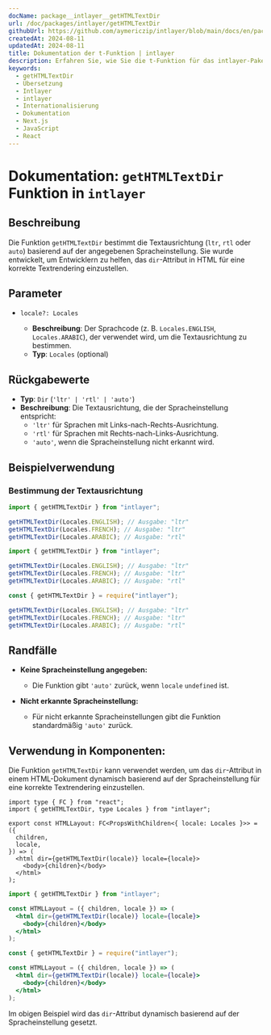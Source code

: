 ```yaml
---
docName: package__intlayer__getHTMLTextDir
url: /doc/packages/intlayer/getHTMLTextDir
githubUrl: https://github.com/aymericzip/intlayer/blob/main/docs/en/packages/intlayer/getHTMLTextDir.md
createdAt: 2024-08-11
updatedAt: 2024-08-11
title: Dokumentation der t-Funktion | intlayer
description: Erfahren Sie, wie Sie die t-Funktion für das intlayer-PakegetHTMLTextDir verwenden
keywords:
  - getHTMLTextDir
  - Übersetzung
  - Intlayer
  - intlayer
  - Internationalisierung
  - Dokumentation
  - Next.js
  - JavaScript
  - React
---
```


# Dokumentation: `getHTMLTextDir` Funktion in `intlayer`

## Beschreibung

Die Funktion `getHTMLTextDir` bestimmt die Textausrichtung (`ltr`, `rtl` oder `auto`) basierend auf der angegebenen Spracheinstellung. Sie wurde entwickelt, um Entwicklern zu helfen, das `dir`-Attribut in HTML für eine korrekte Textrendering einzustellen.

## Parameter

- `locale?: Locales`

  - **Beschreibung**: Der Sprachcode (z. B. `Locales.ENGLISH`, `Locales.ARABIC`), der verwendet wird, um die Textausrichtung zu bestimmen.
  - **Typ**: `Locales` (optional)

## Rückgabewerte

- **Typ**: `Dir` (`'ltr' | 'rtl' | 'auto'`)
- **Beschreibung**: Die Textausrichtung, die der Spracheinstellung entspricht:
  - `'ltr'` für Sprachen mit Links-nach-Rechts-Ausrichtung.
  - `'rtl'` für Sprachen mit Rechts-nach-Links-Ausrichtung.
  - `'auto'`, wenn die Spracheinstellung nicht erkannt wird.

## Beispielverwendung

### Bestimmung der Textausrichtung

```typescript codeFormat="typescript"
import { getHTMLTextDir } from "intlayer";

getHTMLTextDir(Locales.ENGLISH); // Ausgabe: "ltr"
getHTMLTextDir(Locales.FRENCH); // Ausgabe: "ltr"
getHTMLTextDir(Locales.ARABIC); // Ausgabe: "rtl"
```

```javascript codeFormat="esm"
import { getHTMLTextDir } from "intlayer";

getHTMLTextDir(Locales.ENGLISH); // Ausgabe: "ltr"
getHTMLTextDir(Locales.FRENCH); // Ausgabe: "ltr"
getHTMLTextDir(Locales.ARABIC); // Ausgabe: "rtl"
```

```javascript codeFormat="commonjs"
const { getHTMLTextDir } = require("intlayer");

getHTMLTextDir(Locales.ENGLISH); // Ausgabe: "ltr"
getHTMLTextDir(Locales.FRENCH); // Ausgabe: "ltr"
getHTMLTextDir(Locales.ARABIC); // Ausgabe: "rtl"
```

## Randfälle

- **Keine Spracheinstellung angegeben:**

  - Die Funktion gibt `'auto'` zurück, wenn `locale` `undefined` ist.

- **Nicht erkannte Spracheinstellung:**
  - Für nicht erkannte Spracheinstellungen gibt die Funktion standardmäßig `'auto'` zurück.

## Verwendung in Komponenten:

Die Funktion `getHTMLTextDir` kann verwendet werden, um das `dir`-Attribut in einem HTML-Dokument dynamisch basierend auf der Spracheinstellung für eine korrekte Textrendering einzustellen.

```tsx codeFormat="typescript"
import type { FC } from "react";
import { getHTMLTextDir, type Locales } from "intlayer";

export const HTMLLayout: FC<PropsWithChildren<{ locale: Locales }>> = ({
  children,
  locale,
}) => (
  <html dir={getHTMLTextDir(locale)} locale={locale}>
    <body>{children}</body>
  </html>
);
```

```jsx codeFormat="esm"
import { getHTMLTextDir } from "intlayer";

const HTMLLayout = ({ children, locale }) => (
  <html dir={getHTMLTextDir(locale)} locale={locale}>
    <body>{children}</body>
  </html>
);
```

```jsx codeFormat="commonjs"
const { getHTMLTextDir } = require("intlayer");

const HTMLLayout = ({ children, locale }) => (
  <html dir={getHTMLTextDir(locale)} locale={locale}>
    <body>{children}</body>
  </html>
);
```

Im obigen Beispiel wird das `dir`-Attribut dynamisch basierend auf der Spracheinstellung gesetzt.
